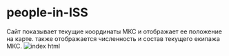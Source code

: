 # people-in-ISS
Сайт показывает текущие координаты МКС и отображает ее положение на карте. также отображается численность и состав текущего екипажа МКС.
![index html](https://user-images.githubusercontent.com/36445648/39472623-32e57bbe-4d53-11e8-98bd-14fb37cc1394.png)
